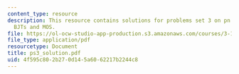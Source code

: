 ```yaml
---
content_type: resource
description: This resource contains solutions for problems set 3 on pn junctions,
  BJTs and MOS.
file: https://ol-ocw-studio-app-production.s3.amazonaws.com/courses/3-15-electrical-optical-magnetic-materials-and-devices-fall-2006/4f595c802b270d145a6062217b2244c8_ps3_solution.pdf
file_type: application/pdf
resourcetype: Document
title: ps3_solution.pdf
uid: 4f595c80-2b27-0d14-5a60-62217b2244c8
---
```

